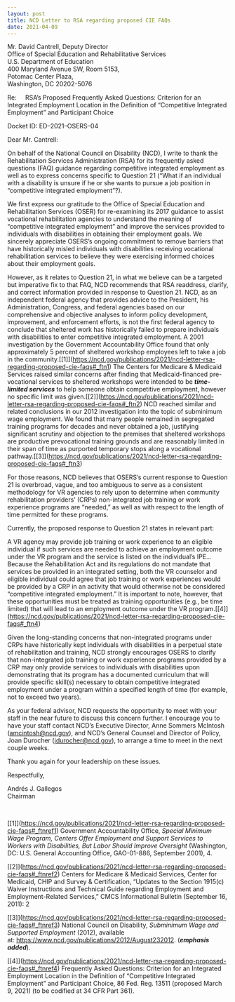 ```yaml
---
layout: post
title: NCD Letter to RSA regarding proposed CIE FAQs
date: 2021-04-09
---
```

Mr. David Cantrell, Deputy Director\
Office of Special Education and Rehabilitative Services\
U.S. Department of Education\
400 Maryland Avenue SW, Room 5153,\
Potomac Center Plaza,\
Washington, DC 20202-5076

Re:     RSA’s Proposed Frequently Asked Questions: Criterion for an Integrated Employment Location in the Definition of “Competitive Integrated Employment” and Participant Choice

Docket ID: ED–2021–OSERS–04

Dear Mr. Cantrell:

On behalf of the National Council on Disability (NCD), I write to thank the Rehabilitation Services Administration (RSA) for its frequently asked questions (FAQ) guidance regarding competitive integrated employment as well as to express concerns specific to Question 21 (“What if an individual with a disability is unsure if he or she wants to pursue a job position in “competitive integrated employment”?).

We first express our gratitude to the Office of Special Education and Rehabilitation Services (OSER) for re-examining its 2017 guidance to assist vocational rehabilitation agencies to understand the meaning of “competitive integrated employment” and improve the services provided to individuals with disabilities in obtaining their employment goals. We sincerely appreciate OSERS’s ongoing commitment to remove barriers that have historically misled individuals with disabilities receiving vocational rehabilitation services to believe they were exercising informed choices about their employment goals.

However, as it relates to Question 21, in what we believe can be a targeted but imperative fix to that FAQ, NCD recommends that RSA readdress, clarify, and correct information provided in response to Question 21. NCD, as an independent federal agency that provides advice to the President, his Administration, Congress, and federal agencies based on our comprehensive and objective analyses to inform policy development, improvement, and enforcement efforts, is not the first federal agency to conclude that sheltered work has historically failed to prepare individuals with disabilities to enter competitive integrated employment. A 2001 investigation by the Government Accountability Office found that only approximately 5 percent of sheltered workshop employees left to take a job in the community.[\[1]](https://ncd.gov/publications/2021/ncd-letter-rsa-regarding-proposed-cie-faqs#_ftn1) The Centers for Medicare & Medicaid Services raised similar concerns after finding that Medicaid-financed pre-vocational services to sheltered workshops were intended to be ***time-limited services*** to help someone obtain competitive employment, however no specific limit was given.[\[2]](https://ncd.gov/publications/2021/ncd-letter-rsa-regarding-proposed-cie-faqs#_ftn2) NCD reached similar and related conclusions in our 2012 investigation into the topic of subminimum wage employment. We found that many people remained in segregated training programs for decades and never obtained a job, justifying significant scrutiny and objection to the premises that sheltered workshops are productive prevocational training grounds and are reasonably limited in their span of time as purported temporary stops along a vocational pathway.[\[3]](https://ncd.gov/publications/2021/ncd-letter-rsa-regarding-proposed-cie-faqs#_ftn3)

For those reasons, NCD believes that OSERS’s current response to Question 21 is overbroad, vague, and too ambiguous to serve as a consistent methodology for VR agencies to rely upon to determine when community rehabilitation providers’ (CRPs) non-integrated job training or work experience programs are “needed,” as well as with respect to the length of time permitted for these programs.

Currently, the proposed response to Question 21 states in relevant part:

A VR agency may provide job training or work experience to an eligible individual if such services are needed to achieve an employment outcome under the VR program and the service is listed on the individual’s IPE…Because the Rehabilitation Act and its regulations do not mandate that services be provided in an integrated setting, both the VR counselor and eligible individual could agree that job training or work experiences would be provided by a CRP in an activity that would otherwise not be considered “competitive integrated employment.” It is important to note, however, that these opportunities must be treated as training opportunities (e.g., be time limited) that will lead to an employment outcome under the VR program.[\[4]](https://ncd.gov/publications/2021/ncd-letter-rsa-regarding-proposed-cie-faqs#_ftn4)

Given the long-standing concerns that non-integrated programs under CRPs have historically kept individuals with disabilities in a perpetual state of rehabilitation and training, NCD strongly encourages OSERS to clarify that non-integrated job training or work experience programs provided by a CRP may only provide services to individuals with disabilities upon demonstrating that its program has a documented curriculum that will provide specific skill(s) necessary to obtain competitive integrated employment under a program within a specified length of time (for example, not to exceed two years). 

As your federal advisor, NCD requests the opportunity to meet with your staff in the near future to discuss this concern further. I encourage you to have your staff contact NCD’s Executive Director, Anne Sommers McIntosh ([amcintosh@ncd.gov](mailto:amcintosh@ncd.gov)), and NCD’s General Counsel and Director of Policy, Joan Durocher ([jdurocher@ncd.gov](mailto:jdurocher@ncd.gov)), to arrange a time to meet in the next couple weeks.

Thank you again for your leadership on these issues.

Respectfully,

Andrés J. Gallegos\
Chairman

 



[\[1]](https://ncd.gov/publications/2021/ncd-letter-rsa-regarding-proposed-cie-faqs#_ftnref1) Government Accountability Office, *Special Minimum Wage Program, Centers Offer Employment and Support Services to Workers with Disabilities, But Labor Should Improve Oversight* (Washington, DC: U.S. General Accounting Office, GAO-01-886, September 2001), 4.

[\[2]](https://ncd.gov/publications/2021/ncd-letter-rsa-regarding-proposed-cie-faqs#_ftnref2) Centers for Medicare & Medicaid Services, Center for Medicaid, CHIP and Survey & Certification, “Updates to the Section 1915(c) Waiver Instructions and Technical Guide regarding Employment and Employment-Related Services,” CMCS Informational Bulletin (September 16, 2011): 2

[\[3]](https://ncd.gov/publications/2021/ncd-letter-rsa-regarding-proposed-cie-faqs#_ftnref3) National Council on Disability, *Subminimum Wage and Supported Employment* (2012), available at: <https://www.ncd.gov/publications/2012/August232012>. (***emphasis added***).

[\[4]](https://ncd.gov/publications/2021/ncd-letter-rsa-regarding-proposed-cie-faqs#_ftnref4) Frequently Asked Questions: Criterion for an Integrated Employment Location in the Definition of “Competitive Integrated Employment” and Participant Choice, 86 Fed. Reg. 13511 (proposed March 9, 2021) (to be codified at 34 CFR Part 361).
